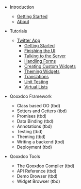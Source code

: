 - Introduction
  - [Getting Started](/)
  - [About](/about.md)

- Tutorials
  - [Twitter App](/tutorial/twitter/)
    - [Getting Started](tutorial-part-1.md)
    - [Finishing the UI](tutorial-part-2.md)
    - [Talking to the Server](tutorial-part-3.md)
    - [Handling Forms](tutorial-part-4.md)
    - [Creating Custom Widgets](tutorial-part-5.md)
    - [Theming Widgets](tutorial-part-6.md)
    - [Translations](tutorial-part-7.md)
    - [Unit Testing](tutorial-part-8.md)
    - [Virtual Lists](tutorial-part-9.md)

- Qooxdoo Framework
  - Class based OO (tbd)
  - Setters and Getters (tbd)
  - Promises (tbd)
  - Data Binding (tbd)
  - Annotations (tbd)
  - Testing (tbd)
  - Theming (tbd)
  - Writing a backend (tbd)
  - Deployment (tbd)

- Qooxdoo Tools
  - The Qooxdoo Compiler (tbd)
  - API Reference (tbd)
  - Demo Browser (tbd)
  - Widget Browser (tbd)
